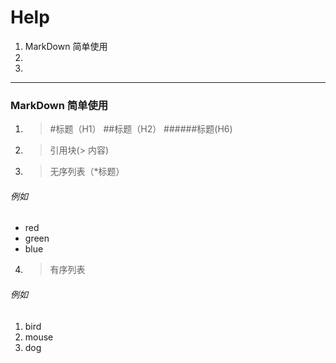 # Help
1. MarkDown 简单使用
2. 
3.
- - -
### MarkDown 简单使用 
1. > #标题（H1） ##标题（H2） ######标题(H6)
2. > 引用块(> 内容)
3. > 无序列表（*标题）
###### 例如
* red 
* green 
* blue
4. > 有序列表
###### 例如
1. bird
2. mouse 
3. dog


